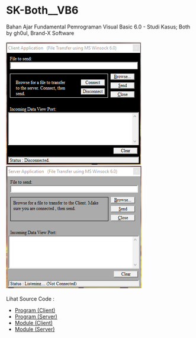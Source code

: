 # SK-Both__VB6
Bahan Ajar Fundamental Pemrograman Visual Basic 6.0 - Studi Kasus; Both by gh0ul, Brand-X Software<br><br>
<img src="https://github.com/RizkyKhapidsyah/SK-Both__VB6/blob/main/result/client.PNG">
<img src="https://github.com/RizkyKhapidsyah/SK-Both__VB6/blob/main/result/server.PNG"><br><br>
Lihat Source Code : <br>
- <a href="https://github.com/RizkyKhapidsyah/SK-Both__VB6/blob/main/Client/frmClient.frm">Program (Client)</a><br>
- <a href="https://github.com/RizkyKhapidsyah/SK-Both__VB6/blob/main/Server/frmServer.frm">Program (Server)</a><br>
- <a href="https://github.com/RizkyKhapidsyah/SK-Both__VB6/blob/main/Client/modFileTransferClient.bas">Module (Client)</a><br>
- <a href="https://github.com/RizkyKhapidsyah/SK-Both__VB6/blob/main/Server/modFileTransfer.bas">Module (Server)</a>
